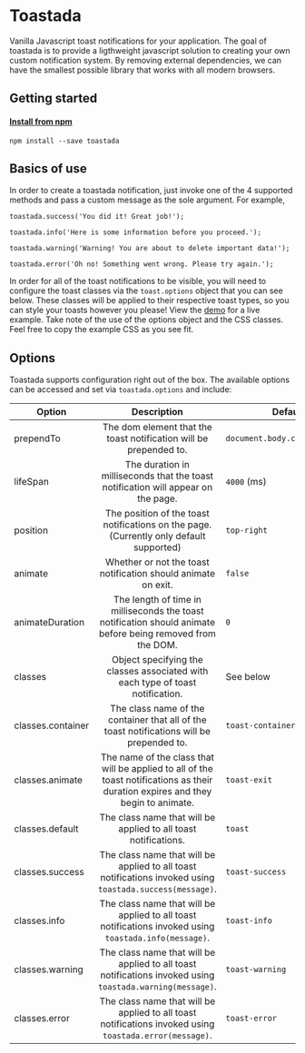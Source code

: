 # Toastada
Vanilla Javascript toast notifications for your application. The goal of toastada is to provide a ligthweight javascript solution to creating your own custom notification system. By removing external dependencies, we can have the smallest possible library that works with all modern browsers.

## Getting started
#### [Install from npm](https://www.npmjs.com/package/toastada)
```
npm install --save toastada
```

## Basics of use
In order to create a toastada notification, just invoke one of the 4 supported methods and pass a custom message as the sole argument. For example,
```
toastada.success('You did it! Great job!');

toastada.info('Here is some information before you proceed.');

toastada.warning('Warning! You are about to delete important data!');

toastada.error('Oh no! Something went wrong. Please try again.');
```
In order for all of the toast notifications to be visible, you will need to configure the toast classes via the `toast.options` object that you can see below. These classes will be applied to their respective toast types, so you can style your toasts however you please! View the [demo](http://adamkarb.github.io/toastada-demo) for a live example. Take note of the use of the options object and the CSS classes. Feel free to copy the example CSS as you see fit.

## Options
Toastada supports configuration right out of the box.  The available options can be accessed and set via `toastada.options` and include:

| Option   | Description | Default  |
| ------------- |:-------------:| -----|
| prependTo     | The dom element that the toast notification will be prepended to. | `document.body.childNodes[0]` |
|  lifeSpan  | The duration in milliseconds that the toast notification will appear on the page.      |   `4000` (ms) |
| position | The position of the toast notifications on the page.  (Currently only default supported) | `top-right` |
| animate | Whether or not the toast notification should animate on exit. | `false` |
| animateDuration | The length of time in milliseconds the toast notification should animate before being removed from the DOM. | `0` |
| classes | Object specifying the classes associated with each type of toast notification. | See below |
| classes.container | The class name of the container that all of the toast notifications will be prepended to. | `toast-container` |
| classes.animate | The name of the class that will be applied to all of the toast notifications as their duration expires and they begin to animate. | `toast-exit` |
| classes.default | The class name that will be applied to all toast notifications. | `toast` |
| classes.success | The class name that will be applied to all toast notifications invoked using `toastada.success(message)`. | `toast-success` |
| classes.info | The class name that will be applied to all toast notifications invoked using `toastada.info(message)`. | `toast-info` |
| classes.warning | The class name that will be applied to all toast notifications invoked using `toastada.warning(message)`. | `toast-warning` |
| classes.error | The class name that will be applied to all toast notifications invoked using `toastada.error(message)`. | `toast-error` |

